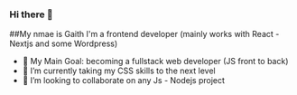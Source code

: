 ### Hi there 👋
##My nmae is Gaith
I'm a frontend developer (mainly works with React - Nextjs and some Wordpress)

- 🔭 My Main Goal: becoming a fullstack web developer (JS front to back) 
- 🌱 I’m currently taking my CSS skills to the next level
- 👯 I’m looking to collaborate on any Js - Nodejs project
